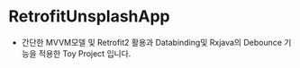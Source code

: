 # RetrofitUnsplashApp
- 간단한 MVVM모델 및 Retrofit2 활용과 Databinding및 Rxjava의 Debounce 기능을 적용한 Toy Project 입니다.

